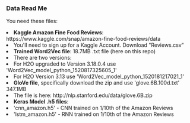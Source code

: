 <h3> Data Read Me </h3>

You need these files: <br>
<li><b>Kaggle Amazon Fine Food Reviews</b>: https://www.kaggle.com/snap/amazon-fine-food-reviews/data
<li>You'll need to sign up for a Kaggle Account. Download "Reviews.csv"
<li><b>Trained Word2Vec file</b>: 18.7MB .txt file (here on this repo)
<li>There are two versions: 
<li>For H2O upgraded to Version 3.18.0.4 use 'Word2Vec_model_python_1520817325605_1'
<li>For H2O Version 3.13 use 'Word2Vec_model_python_1520181217021_1'
<li><b>GloVe file</b>, specifically download the zip and use 'glove.6B.100d.txt' 347.1MB
<li>The file is here: http://nlp.stanford.edu/data/glove.6B.zip 
<li><b>Keras Model .h5 files</b>:
<li>'cnn_amazon.h5' - CNN trained on 1/10th of the Amazon Reviews
<li>'lstm_amazon.h5' - RNN trained on 1/10th of the Amazon Reviews
